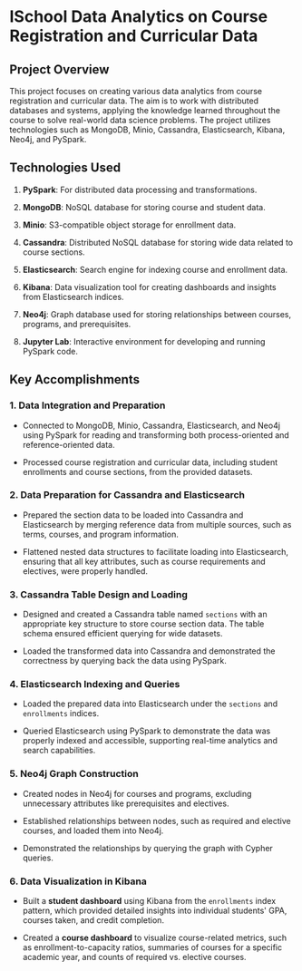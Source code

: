 # **ISchool Data Analytics on Course Registration and Curricular Data**

## **Project Overview**

This project focuses on creating various data analytics from course registration and curricular data. The aim is to work with distributed databases and systems, applying the knowledge learned throughout the course to solve real-world data science problems. The project utilizes technologies such as MongoDB, Minio, Cassandra, Elasticsearch, Kibana, Neo4j, and PySpark.

## **Technologies Used**

1. **PySpark**: For distributed data processing and transformations.
   
2. **MongoDB**: NoSQL database for storing course and student data.
   
3. **Minio**: S3-compatible object storage for enrollment data.
   
4. **Cassandra**: Distributed NoSQL database for storing wide data related to course sections.
 
5. **Elasticsearch**: Search engine for indexing course and enrollment data.
   
6. **Kibana**: Data visualization tool for creating dashboards and insights from Elasticsearch indices.
   
7. **Neo4j**: Graph database used for storing relationships between courses, programs, and prerequisites.
   
8. **Jupyter Lab**: Interactive environment for developing and running PySpark code.

## **Key Accomplishments**

### **1. Data Integration and Preparation**

- Connected to MongoDB, Minio, Cassandra, Elasticsearch, and Neo4j using PySpark for reading and transforming both process-oriented and reference-oriented data.
  
- Processed course registration and curricular data, including student enrollments and course sections, from the provided datasets.

### **2. Data Preparation for Cassandra and Elasticsearch**

- Prepared the section data to be loaded into Cassandra and Elasticsearch by merging reference data from multiple sources, such as terms, courses, and program information.
  
- Flattened nested data structures to facilitate loading into Elasticsearch, ensuring that all key attributes, such as course requirements and electives, were properly handled.

### **3. Cassandra Table Design and Loading**

- Designed and created a Cassandra table named `sections` with an appropriate key structure to store course section data. The table schema ensured efficient querying for wide datasets.
  
- Loaded the transformed data into Cassandra and demonstrated the correctness by querying back the data using PySpark.

### **4. Elasticsearch Indexing and Queries**

- Loaded the prepared data into Elasticsearch under the `sections` and `enrollments` indices.
  
- Queried Elasticsearch using PySpark to demonstrate the data was properly indexed and accessible, supporting real-time analytics and search capabilities.

### **5. Neo4j Graph Construction**

- Created nodes in Neo4j for courses and programs, excluding unnecessary attributes like prerequisites and electives.
  
- Established relationships between nodes, such as required and elective courses, and loaded them into Neo4j.
  
- Demonstrated the relationships by querying the graph with Cypher queries.

### **6. Data Visualization in Kibana**

- Built a **student dashboard** using Kibana from the `enrollments` index pattern, which provided detailed insights into individual students' GPA, courses taken, and credit completion.
  
- Created a **course dashboard** to visualize course-related metrics, such as enrollment-to-capacity ratios, summaries of courses for a specific academic year, and counts of required vs. elective courses.
